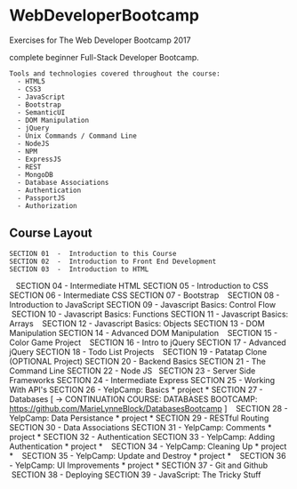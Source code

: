 # WebDeveloperBootcamp

Exercises for The Web Developer Bootcamp 2017

complete beginner Full-Stack Developer Bootcamp.

    Tools and technologies covered throughout the course:
      - HTML5
      - CSS3
      - JavaScript
      - Bootstrap
      - SemanticUI
      - DOM Manipulation
      - jQuery
      - Unix Commands / Command Line
      - NodeJS
      - NPM
      - ExpressJS
      - REST
      - MongoDB
      - Database Associations
      - Authentication
      - PassportJS
      - Authorization
      


## Course Layout

    SECTION 01  -  Introduction to this Course
    SECTION 02  -  Introduction to Front End Development
    SECTION 03  -  Introduction to HTML
    SECTION 04  -  Intermediate HTML
    SECTION 05  -  Introduction to CSS
    SECTION 06  -  Intermediate CSS
    SECTION 07  -  Bootstrap
    SECTION 08  -  Introduction to JavaScript
    SECTION 09  -  Javascript Basics: Control Flow
    SECTION 10  -  Javascript Basics: Functions
    SECTION 11  -  Javascript Basics: Arrays
    SECTION 12  -  Javascript Basics: Objects
    SECTION 13  -  DOM Manipulation
    SECTION 14  -  Advanced DOM Manipulation
    SECTION 15  -  Color Game Project
    SECTION 16  -  Intro to jQuery
    SECTION 17  -  Advanced jQuery
    SECTION 18  -  Todo List Projects
    SECTION 19  -  Patatap Clone        (OPTIONAL Project)
    SECTION 20  -  Backend Basics
    SECTION 21  -  The Command Line
    SECTION 22  -  Node JS
    SECTION 23  -  Server Side Frameworks
    SECTION 24  -  Intermediate Express
    SECTION 25  -  Working With API's
    SECTION 26  -  YelpCamp: Basics                     * project *
    SECTION 27  -  Databases
    [ ->  CONTINUATION COURSE: DATABASES BOOTCAMP: https://github.com/MarieLynneBlock/DatabasesBootcamp ]
    SECTION 28  -  YelpCamp: Data Persistance           * project *
    SECTION 29  -  RESTful Routing
    SECTION 30  -  Data Associations
    SECTION 31  -  YelpCamp: Comments                   * project *
    SECTION 32  -  Authentication
    SECTION 33  -  YelpCamp: Adding Authentication      * project *
    SECTION 34  -  YelpCamp: Cleaning Up                * project *
    SECTION 35  -  YelpCamp: Update and Destroy         * project *
    SECTION 36  -  YelpCamp: UI Improvements            * project *
    SECTION 37  -  Git and Github
    SECTION 38  -  Deploying
    SECTION 39  -  JavaScript: The Tricky Stuff
          
